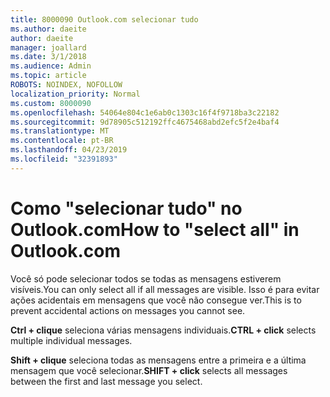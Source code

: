 ```yaml
---
title: 8000090 Outlook.com selecionar tudo
ms.author: daeite
author: daeite
manager: joallard
ms.date: 3/1/2018
ms.audience: Admin
ms.topic: article
ROBOTS: NOINDEX, NOFOLLOW
localization_priority: Normal
ms.custom: 8000090
ms.openlocfilehash: 54064e804c1e6ab0c1303c16f4f9718ba3c22182
ms.sourcegitcommit: 9d78905c512192ffc4675468abd2efc5f2e4baf4
ms.translationtype: MT
ms.contentlocale: pt-BR
ms.lasthandoff: 04/23/2019
ms.locfileid: "32391893"
---
```

# <a name="how-to-select-all-in-outlookcom"></a><span data-ttu-id="925c7-102">Como "selecionar tudo" no Outlook.com</span><span class="sxs-lookup"><span data-stu-id="925c7-102">How to "select all" in Outlook.com</span></span>

<span data-ttu-id="925c7-103">Você só pode selecionar todos se todas as mensagens estiverem visíveis.</span><span class="sxs-lookup"><span data-stu-id="925c7-103">You can only select all if all messages are visible.</span></span> <span data-ttu-id="925c7-104">Isso é para evitar ações acidentais em mensagens que você não consegue ver.</span><span class="sxs-lookup"><span data-stu-id="925c7-104">This is to prevent accidental actions on messages you cannot see.</span></span>

<span data-ttu-id="925c7-105">**Ctrl + clique** seleciona várias mensagens individuais.</span><span class="sxs-lookup"><span data-stu-id="925c7-105">**CTRL + click** selects multiple individual messages.</span></span>

<span data-ttu-id="925c7-106">**Shift + clique** seleciona todas as mensagens entre a primeira e a última mensagem que você selecionar.</span><span class="sxs-lookup"><span data-stu-id="925c7-106">**SHIFT + click** selects all messages between the first and last message you select.</span></span>
